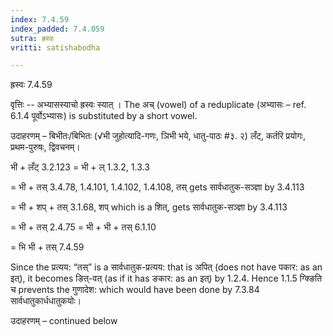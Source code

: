 ```yaml
---
index: 7.4.59
index_padded: 7.4.059
sutra: ह्रस्वः
vritti: satishabodha

---
```

 ह्रस्वः 7.4.59 

वृत्तिः -- अभ्यासस्याचो ह्रस्वः स्यात् । The अच् (vowel) of a reduplicate (अभ्यासः – ref. 6.1.4 पूर्वोऽभ्यासः) is substituted by a short vowel. 


उदाहरणम् – बिभीतः/बिभितः (√भी जुहोत्यादि-गणः, ञिभी भये, धातु-पाठः #३. २) लँट्, कर्तरि प्रयोगः, प्रथम-पुरुषः, द्विवचनम्। 


भी + लँट् 3.2.123 = भी + ल् 1.3.2, 1.3.3 

= भी + तस् 3.4.78, 1.4.101, 1.4.102, 1.4.108, तस् gets सार्वधातुक-सञ्ज्ञा by 3.4.113 

= भी + शप् + तस् 3.1.68, शप् which is a शित्, gets सार्वधातुक-सञ्ज्ञा by 3.4.113 

= भी + तस् 2.4.75 = भी + भी + तस् 6.1.10 

= भि भी + तस् 7.4.59 

Since the प्रत्यय: “तस्” is a सार्वधातुक-प्रत्यय: that is अपित् (does not have पकार: as an इत्), it becomes ङित्-वत् (as if it has ङकार: as an इत्) by 1.2.4. Hence 1.1.5 ग्क्ङिति च prevents the गुणादेश: which would have been done by 7.3.84 सार्वधातुकार्धधातुकयोः। 


उदाहरणम् – continued below 